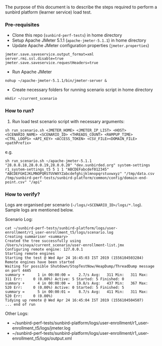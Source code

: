 The purpose of this document is to describe the steps required to perform a sunbird platform (learner service) load test.

### Pre-requisites
* Clone this repo (`sunbird-perf-tests`) in home directory
* Setup Apache JMeter 5.1.1 (`apache-jmeter-5.1.1`) in home directory
* Update Apache JMeter configuration properties (`jmeter.properties`)

```
jmeter.save.saveservice.output_format=xml
server.rmi.ssl.disable=true
jmeter.save.saveservice.requestHeaders=true
```
* Run Apache JMeter
```
nohup ~/apache-jmeter-5.1.1/bin/jmeter-server &
```
* Create necessary folders for running scenario script in home directory
```
mkdir ~/current_scenario
```

### How to run?

1. Run load test scenario script with necessary arguments:

```
sh run_scenario.sh <JMETER_HOME> <JMETER_IP_LIST> <HOST> <SCENARIO_NAME> <SCENARIO_ID> <THREADS_COUNT> <RAMPUP_TIME> <CTRL_LOOPS> <API_KEY> <ACCESS_TOKEN> <CSV_FILE><DOMAIN_FILE><pathPrefix>
```

e.g.

```
sh run_scenario.sh ~/apache-jmeter-5.1.1 "28.0.0.18,28.0.0.19,28.0.0.20" "dev.sunbirded.org" system-settings r1_system-settings_t5 5 1 1 "ABCDEFabcdef012345" "ABCDEFGHIJKLMNOPQRSTUVWXYZabcdefghijklmnopqrstuvwxyz" "/tmp/data.csv /tmp/sunbird-perf-tests/sunbird-platform/common/config/domain-end-point.csv" "/api"
```

### How to verify?

Logs are organised per scenario (`~/logs/<SCENARIO_ID>/logs/*.log`). Sample logs are mentioned below.

Scenario Log:
```
cat ~/sunbird-perf-tests/sunbird-platform/logs/user-enrollment/r1_user-enrollment_t5/logs/scenario.log 
Creating summariser <summary>
Created the tree successfully using /Users/vinaya/current_scenario/user-enrollment-list.jmx
Configuring remote engine: 127.0.0.1
Starting remote engines
Starting the test @ Wed Apr 24 16:45:03 IST 2019 (1556104503284)
Remote engines have been started
Waiting for possible Shutdown/StopTestNow/HeapDump/ThreadDump message on port 4445
summary +      1 in 00:00:00 =    2.7/s Avg:   311 Min:   311 Max:   311 Err:     0 (0.00%) Active: 5 Started: 5 Finished: 0
summary +      4 in 00:00:00 =   19.8/s Avg:   437 Min:   367 Max:   520 Err:     0 (0.00%) Active: 0 Started: 5 Finished: 5
summary =      5 in 00:00:01 =    8.7/s Avg:   411 Min:   311 Max:   520 Err:     0 (0.00%)
Tidying up remote @ Wed Apr 24 16:45:04 IST 2019 (1556104504507)
... end of run
```

Other Logs:
* ~/sunbird-perf-tests/sunbird-platform/logs/user-enrollment/r1_user-enrollment_t5/logs/jmeter.log
* ~/sunbird-perf-tests/sunbird-platform/logs/user-enrollment/r1_user-enrollment_t5/logs/output.xml


